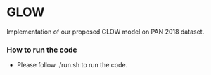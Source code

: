 # GLOW
Implementation of our proposed GLOW model on PAN 2018 dataset. 
### How to run the code
* Please follow ./run.sh to run the code.
<!---```
# Cite as 


@misc{https://doi.org/10.48550/arxiv.2204.03953,
  url = {https://arxiv.org/abs/2204.03953},
  author = {Yu, Wentao and Boenninghoff, Benedikt and Roehrig, Jonas and Kolossa, Dorothea},  
  title = {RubCSG at SemEval-2022 Task 5: Ensemble learning for identifying misogynous MEMEs},
  publisher = {arXiv},
  year = {2022}
}

```--->
